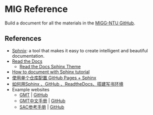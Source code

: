 # MIG Reference

Build a document for all the materials in the [MIGG-NTU GitHub](https://github.com/MIGG-NTU).


## References

- [Sphnix](https://www.sphinx-doc.org/en/master/): a tool that makes it easy to create intelligent and beautiful documentation.
- [Read the Docs](https://readthedocs.org/)
    - [Read the Docs Sphinx Theme](https://github.com/readthedocs/sphinx_rtd_theme)
- [How to document with Sphinx tutorial](https://www.youtube.com/watch?v=_xDgNKc6-AI&list=PLE72UCmIe7T9HewaqCUhKqiMK3LxYStjy)
- [使用单个仓库配置 GitHub Pages + Sphinx](https://natescarlet.github.io/2019/05/11/%E4%BD%BF%E7%94%A8%E5%8D%95%E4%B8%AA%E4%BB%93%E5%BA%93%E9%85%8D%E7%BD%AE-github-pages-sphinx/)
- [如何用Sphinx 、GitHub 、ReadtheDocs、搭建写书环境](https://wtf.readthedocs.io/en/latest/index.html)
- Example websites
    - [GMT](https://docs.generic-mapping-tools.org/latest/) | [GitHub](https://github.com/GenericMappingTools/gmt)
    - [GMT中文手册](https://docs.gmt-china.org/latest/) | [GitHub](https://github.com/gmt-china/GMT_docs)
    - [SAC参考手册](https://seisman.github.io/SAC_Docs_zh/) | [GitHub](https://github.com/seisman/SAC_Docs_zh)

